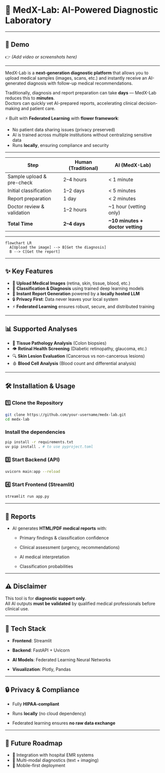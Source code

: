 # 🏥 MedX-Lab: AI-Powered Diagnostic Laboratory  

---
## 🎥 Demo  
👉 *(Add video or screenshots here)*  

---
MedX-Lab is a **next-generation diagnostic platform** that allows you to upload medical samples (images, scans, etc.) and instantly receive an AI-generated diagnosis with follow-up medical recommendations.  

Traditionally, diagnosis and report preparation can take **days** — MedX-Lab reduces this to **minutes**.  
Doctors can quickly vet AI-prepared reports, accelerating clinical decision-making and patient care.  

⚡ Built with **Federated Learning** with **flower framework**:  
- No patient data sharing issues (privacy preserved)  
- AI is trained across multiple institutions without centralizing sensitive data  
- Runs **locally**, ensuring compliance and security  

---

| Step                         | Human (Traditional) | AI (MedX-Lab) |
|------------------------------|----------------------|---------------|
| Sample upload & pre-check    | 2–4 hours           | < 1 minute    |
| Initial classification       | 1–2 days            | < 5 minutes   |
| Report preparation           | 1 day               | < 2 minutes   |
| Doctor review & validation   | 1–2 hours           | ~1 hour (vetting only) |
| **Total Time**               | **2–4 days**        | **~10 minutes + doctor vetting** |

---

```mermaid
flowchart LR 
  A[Upload the image] --> B[Get the diagnosis]
  B --> C[Get the report]
```

---

## ✨ Key Features
- 📂 **Upload Medical Images** (retina, skin, tissue, blood, etc.)  
- 🤖 **Classification & Diagnosis** using trained deep learning models  
- 📝 **Instant Report Generation** powered by a **locally hosted LLM**  
- 🔒 **Privacy First**: Data never leaves your local system  
- ⚡ **Federated Learning** ensures robust, secure, and distributed training  

---

## 📊 Supported Analyses
- 🔬 **Tissue Pathology Analysis** (Colon biopsies)  
- 👁️ **Retinal Health Screening** (Diabetic retinopathy, glaucoma, etc.)  
- 🔍 **Skin Lesion Evaluation** (Cancerous vs non-cancerous lesions)  
- 🩸 **Blood Cell Analysis** (Blood count and differential analysis)  

---

## 🛠️ Installation & Usage
### 1️⃣ Clone the Repository
```bash
git clone https://github.com/your-username/medx-lab.git
cd medx-lab
```

### Install the dependencies
```bash
pip install -r requirements.txt
uv pip install . # to use pyproject.toml
```

### 3️⃣ Start Backend (API)

```bash
uvicorn main:app --reload
```

### 4️⃣ Start Frontend (Streamlit)

```bash
streamlit run app.py
```

---

## 📄 Reports

- AI generates **HTML/PDF medical reports** with:
    
    - Primary findings & classification confidence
        
    - Clinical assessment (urgency, recommendations)
        
    - AI medical interpretation
        
    - Classification probabilities
        

---

## ⚠️ Disclaimer

This tool is for **diagnostic support only**.  
All AI outputs **must be validated** by qualified medical professionals before clinical use.

---

## 📌 Tech Stack

- **Frontend**: Streamlit
    
- **Backend**: FastAPI + Uvicorn
    
- **AI Models**: Federated Learning Neural Networks
    
- **Visualization**: Plotly, Pandas
    

---

## 🔒 Privacy & Compliance

- Fully **HIPAA-compliant**
    
- Runs **locally** (no cloud dependency)
    
- Federated learning ensures **no raw data exchange**
    

---

## 🚀 Future Roadmap

- 🔗 Integration with hospital EMR systems
- 🧪 Multi-modal diagnostics (text + imaging)  
- 📱 Mobile-first deployment